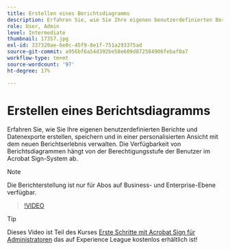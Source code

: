 ```yaml
---
title: Erstellen eines Berichtsdiagramms
description: Erfahren Sie, wie Sie Ihre eigenen benutzerdefinierten Berichte und Datenexporte erstellen, speichern und verwalten.
role: User, Admin
level: Intermediate
thumbnail: 17357.jpg
exl-id: 337320ae-6e0c-45f9-8e1f-751a293375ad
source-git-commit: a956bf6a54d392be58e609d872584906febaf0a7
workflow-type: tm+mt
source-wordcount: '97'
ht-degree: 17%

---
```


# Erstellen eines Berichtsdiagramms

Erfahren Sie, wie Sie Ihre eigenen benutzerdefinierten Berichte und Datenexporte erstellen, speichern und in einer personalisierten Ansicht mit dem neuen Berichtserlebnis verwalten. Die Verfügbarkeit von Berichtsdiagrammen hängt von der Berechtigungsstufe der Benutzer im Acrobat Sign-System ab.

>[!NOTE]
>
>Die Berichterstellung ist nur für Abos auf Business- und Enterprise-Ebene verfügbar.

>[!VIDEO](https://video.tv.adobe.com/v/33812?hidetitle=true)

>[!TIP]
>
>Dieses Video ist Teil des Kurses [Erste Schritte mit Acrobat Sign für Administratoren](https://experienceleague.adobe.com/?recommended=Sign-A-1-2020.2) das auf Experience League kostenlos erhältlich ist!
